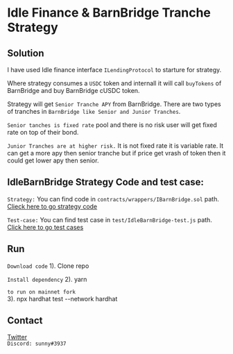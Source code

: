 # Idle Finance & BarnBridge Tranche Strategy

## Solution

I have used Idle finance interface `ILendingProtocol` to starture for strategy.

Where strategy consumes a `USDC` token and internall it will call `buyTokens` of BarnBridge and buy BarnBridge cUSDC token.

Strategy will get `Senior Tranche APY` from BarnBridge. There are two types of tranches in `BarnBridge like Senior and Junior Tranches`.

`Senior tanches is fixed rate` pool and there is no risk user will get fixed rate on top of their bond.

`Junior Tranches are at higher risk.` It is not fixed rate it is variable rate. It can get a more apy then senior tranche but if price get vrash of token then it could get lower apy then senior.

## IdleBarnBridge Strategy Code and test case:

`Strategy:` You can find code in `contracts/wrappers/IBarnBridge.sol` path.  
[Clieck here to go strategy code](https://github.com/sunnyRK/Tranches-GR9/blob/master/contracts/wrappers/IdleBarnBridge.sol)


`Test-case:` You can find test case in `test/IdleBarnBridge-test.js` path.  
[Click here to go test cases](https://github.com/sunnyRK/Tranches-GR9/blob/master/test/idleBarnBridge-test.js)  

## Run

`Download code`
1). Clone repo

`Install dependency`
2). yarn

`to run on mainnet fork`  
3). npx hardhat test --network hardhat

## Contact

[Twitter](https://twitter.com/RadadiyaSunny)  
`Discord: sunny#3937` 




